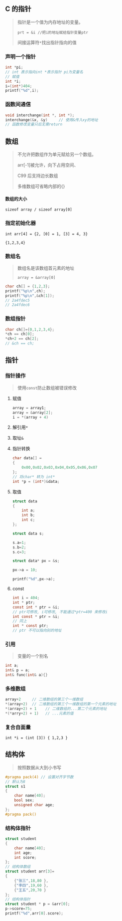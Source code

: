 <!--
title: 05-数组与指针
sort:
-->

## C 的指针

> 指针是一个值为内存地址的变量。
>
> `prt = &i //把i的地址赋给指针变量ptr`
>
> 间接运算符`*`找出指针指向的值

### 声明一个指针

```c
int *pi;
// int 表示指向int *表示指针 pi为变量名
// 赋值
int *i;
i=(int*)404;
printf("%d",i);
```

### 函数间通信

```c
void interchange(int *, int *);
interchange(&x, &y)		// 使用&传入xy的地址
// 函数修改变量只后无需return
```

## 数组

> 不允许把数组作为单元赋给另一个数组。
>
> arr[-1]被允许，向下占用空间、
>
> C99 后支持边长数组
>
> 多维数组可省略内部的{}

#### 数组的大小

`sizeof array / sizeof array[0]`

### 指定初始化器

`int arr[4] = {2, [0] = 1, [3] = 4, 3}`

`{1,2,3,4}`

### 数组名

> 数组名是该数组首元素的地址
>
> `array = &array[0]`

```c
char ch[] = {1,2,3};
printf("%p\n",ch);
printf("%p\n",&ch[1]);
// 2a4fdec5
// 2a4fdec6
```

### 数组指针

```c
char ch[]={0,1,2,3,4};
*ch == ch[0];
*ch+2 == ch[2];
// &ch == ch;

```

## 指针

### 指针操作

> 使用`const`防止数组被错误修改

1. 赋值
   ```c
   array = array1;
   array = &array[2];
   i = *(array + 4)
   ```
2. 解引用`*`

3. 取址`&`

4. 指针转换

   ```c
   char data[] =
   {
       0x00,0x02,0x03,0x04,0x05,0x06,0x07
   };
   // 将char* 转为 int*
   int *p = (int*)&data;
   ```

5. 取值

   ```c
   struct data
   {
       int a;
       int b;
       int c;
   };

   struct data s;

   s.a=1;
   s.b=2;
   s.c=3;

   struct data* px = &s;

   px->a = 10;

   printf("%d",px->a);
   ```

6. const
   ```c
   int i = 404;
   int * ptr;
   const int * ptr = &i;
   // ptr可修改, i可修改, 不能通过*ptr=400 来修改i
   int const * ptr = &i;
   // 同上
   int * const ptr;
   // ptr 不可以指向别的地址
   ```

### 引用

> 变量的一个别名

```c
int a;
int& p = a;
int& func(int& a){}
```

### 多维数组

```c
array+2     // 二维数组的第三个一维数组
*(array+2)  // 二维数组的第三个一维数组的第一个元素的地址
*(array+2) + 1    // 二维数组的...第二个元素的地址
*(*arry+2) + 1)   // ...元素的值
```

### 复合自面量

`int *i = (int [3]) { 1,2,3 }`

## 结构体

> 按照数据从大到小书写

```c
#pragma pack(4) // 设置对齐字节数
// 默认为8
struct s1
{
    char name[40];
    bool sex;
    unsigned char age;
};
#pragma pack()
```

### 结构体指针

```c
struct student
{
	char name[40];
	int age;
	int score;
};
// 结构体数组
struct student arr[3]=
{
	{"张三",18,80 },
	{"李四",19,60 },
	{"王五",20,70 }
};
// 结构体指针
struct student * p = &arr[0];
p->score=75;
printf("%d",arr[0].score);
```
